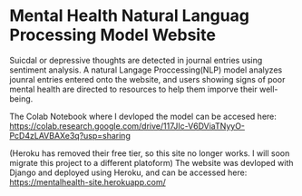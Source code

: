# Mental Health Natural Languag Processing Model Website
Suicdal or depressive thoughts are detected in journal entries using sentiment analysis. A natural Langage Proccessing(NLP) model analyzes jounral entries entered onto the website, and users showing signs of poor mental health are directed to resources to help them imporve their well-being. 

The Colab Notebook where I devloped the model can be accesed here: https://colab.research.google.com/drive/117JIc-V6DViaTNyyO-PcD4zLAVBAXe3q?usp=sharing

(Heroku has removed their free tier, so this site no longer works. I will soon migrate this project to a different platoform)
The website was devloped with Django and deployed using Heroku, and can be accessed here: https://mentalhealth-site.herokuapp.com/
